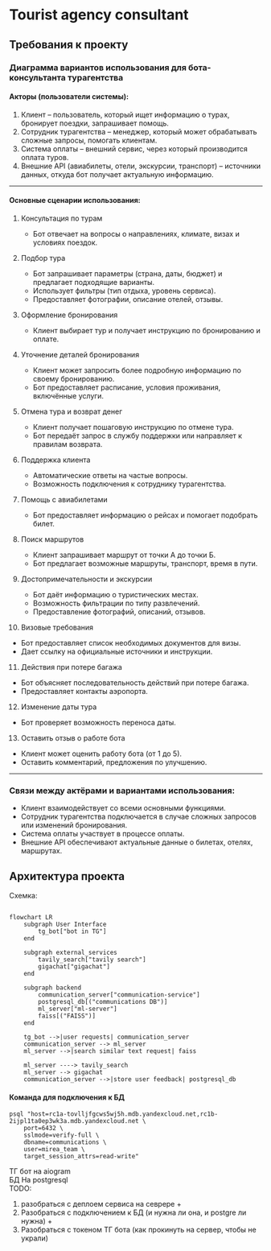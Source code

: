 # Tourist agency consultant

## Требования к проекту

### Диаграмма вариантов использования для бота-консультанта турагентства  

#### Акторы (пользователи системы):  
1. Клиент – пользователь, который ищет информацию о турах, бронирует поездки, запрашивает помощь.  
2. Сотрудник турагентства – менеджер, который может обрабатывать сложные запросы, помогать клиентам.  
3. Система оплаты – внешний сервис, через который производится оплата туров.  
4. Внешние API (авиабилеты, отели, экскурсии, транспорт) – источники данных, откуда бот получает актуальную информацию.  

---

#### Основные сценарии использования:  

1. Консультация по турам  
   - Бот отвечает на вопросы о направлениях, климате, визах и условиях поездок.  

2. Подбор тура  
   - Бот запрашивает параметры (страна, даты, бюджет) и предлагает подходящие варианты.  
   - Использует фильтры (тип отдыха, уровень сервиса).  
   - Предоставляет фотографии, описание отелей, отзывы.  

3. Оформление бронирования  
   - Клиент выбирает тур и получает инструкцию по бронированию и оплате.   

4. Уточнение деталей бронирования  
   - Клиент может запросить более подробную информацию по своему бронированию.  
   - Бот предоставляет расписание, условия проживания, включённые услуги.  

5. Отмена тура и возврат денег  
   - Клиент получает пошаговую инструкцию по отмене тура.  
   - Бот передаёт запрос в службу поддержки или направляет к правилам возврата.  

6. Поддержка клиента  
   - Автоматические ответы на частые вопросы.  
   - Возможность подключения к сотруднику турагентства.  

7. Помощь с авиабилетами  
   - Бот предоставляет информацию о рейсах и помогает подобрать билет.  

8. Поиск маршрутов  
   - Клиент запрашивает маршрут от точки А до точки Б.  
   - Бот предлагает возможные маршруты, транспорт, время в пути.  

9. Достопримечательности и экскурсии  
   - Бот даёт информацию о туристических местах.  
   - Возможность фильтрации по типу развлечений.  
   - Предоставление фотографий, описаний, отзывов.  

10. Визовые требования  
   - Бот предоставляет список необходимых документов для визы.  
   - Дает ссылку на официальные источники и инструкции.  

11. Действия при потере багажа  
   - Бот объясняет последовательность действий при потере багажа.  
   - Предоставляет контакты аэропорта. 

12. Изменение даты тура  
   - Бот проверяет возможность переноса даты.  

13. Оставить отзыв о работе бота  
   - Клиент может оценить работу бота (от 1 до 5).  
   - Оставить комментарий, предложения по улучшению.  

---

### Связи между актёрами и вариантами использования:  
- Клиент взаимодействует со всеми основными функциями.  
- Сотрудник турагентства подключается в случае сложных запросов или изменений бронирования.  
- Система оплаты участвует в процессе оплаты.  
- Внешние API обеспечивают актуальные данные о билетах, отелях, маршрутах.  

## Архитектура проекта

Схемка:
```mermaid

flowchart LR
    subgraph User Interface
        tg_bot["bot in TG"]
    end

    subgraph external_services
        tavily_search["tavily search"]
        gigachat["gigachat"]
    end

    subgraph backend
        communication_server["communication-service"]
        postgresql_db[("communications DB")]
        ml_server["ml-server"]
        faiss[("FAISS")]
    end

    tg_bot -->|user requests| communication_server
    communication_server --> ml_server
    ml_server -->|search similar text request| faiss

    ml_server ----> tavily_search
    ml_server --> gigachat
    communication_server -->|store user feedback| postgresql_db

```
#### Команда для подключения к БД
```
psql "host=rc1a-tovlljfgcws5wj5h.mdb.yandexcloud.net,rc1b-2ijpl1ta0ep3wk3a.mdb.yandexcloud.net \
    port=6432 \
    sslmode=verify-full \
    dbname=communications \
    user=mirea_team \
    target_session_attrs=read-write"
```

ТГ бот на aiogram  
БД На postgresql  
TODO:  
1. разобраться с деплоем сервиса на севрере +
2. Разобраться с подключением к БД (и нужна ли она, и postgre ли нужна)  +
3. Разобраться с токеном ТГ бота (как прокинуть на сервер, чтобы не украли)
